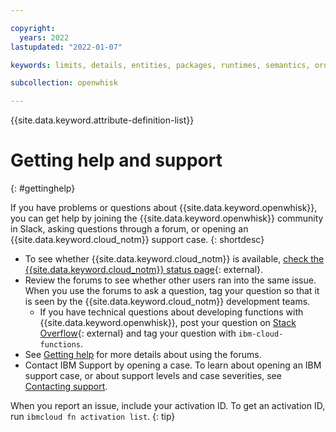 ```yaml
---

copyright:
  years: 2022
lastupdated: "2022-01-07"

keywords: limits, details, entities, packages, runtimes, semantics, ordering actions, functions, statelessness, activation, action

subcollection: openwhisk

---
```


{{site.data.keyword.attribute-definition-list}}


# Getting help and support
{: #gettinghelp}

If you have problems or questions about {{site.data.keyword.openwhisk}}, you can get help by joining the {{site.data.keyword.openwhisk}} community in Slack, asking questions through a forum, or opening an {{site.data.keyword.cloud_notm}} support case.
{: shortdesc}

-   To see whether {{site.data.keyword.cloud_notm}} is available, [check the {{site.data.keyword.cloud_notm}} status page](https://cloud.ibm.com/status?selected=status){: external}.
-   Review the forums to see whether other users ran into the same issue. When you use the forums to ask a question, tag your question so that it is seen by the {{site.data.keyword.cloud_notm}} development teams.
    -   If you have technical questions about developing functions with {{site.data.keyword.openwhisk}}, post your question on [Stack Overflow](https://stackoverflow.com/questions/tagged/ibm-cloud-functions){: external} and tag your question with `ibm-cloud-functions`.
-   See [Getting help](/docs/get-support) for more details about using the forums.
-   Contact IBM Support by opening a case. To learn about opening an IBM support case, or about support levels and case severities, see [Contacting support](/docs/get-support).

When you report an issue, include your activation ID. To get an activation ID, run `ibmcloud fn activation list`.
{: tip}


